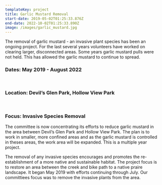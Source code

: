 ```yaml
---
templateKey: project
title: Garlic Mustard Removal
start-date: 2019-05-02T01:25:33.876Z
end-date: 2022-10-02T01:25:33.890Z
image: /images/garlic_mustard.jpg
---
```

<!--StartFragment-->

The removal of garlic mustard - an invasive plant species has been an ongoing project. For the last several years volunteers have worked on clearing larger, disconnected areas. Some years garlic mustard pulls were not held. This has allowed the garlic mustard to continue to spread.

### Dates: May 2019 - August 2022

 

### Location: Devil’s Glen Park, Hollow View Park

 

### Focus: Invasive Species Removal

The committee is now concentrating its efforts to reduce garlic mustard in the area between Devil’s Glen Park and Hollow View Park. The plan is to work in smaller, more confined areas and as the garlic mustard is controlled in theses areas, the work area will be expanded. This is a multiple year project.

The removal of any invasive species encourages and promotes the re-establishment of a more native and sustainable habitat. The project focus is to restore an area between the creek and bike path to a native praire landscape. It began May 2019 with efforts continuing through July. Our committiees focus was to remove the invasive plants from the area.

<!--EndFragment-->